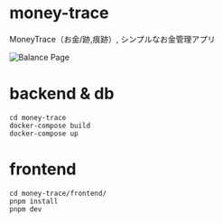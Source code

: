 # money-trace
MoneyTrace（お金/跡,痕跡）, シンプルなお金管理アプリ

![Balance Page](https://github.com/sanflat/cabinet/blob/main/images/balancePage.png "Balance Page")

# backend & db
```
cd money-trace  
docker-compose build  
docker-compose up
```
# frontend
```
cd money-trace/frontend/  
pnpm install  
pnpm dev
```
